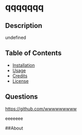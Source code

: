 
  # qqqqqqq

  ## Description

  undefined

  ## Table of Contents
  * [Installation](#installation)
  * [Usage](#usage)
  * [Credits](#credits)
  * [License](#license)


  ## Questions

  https://github.com/wwwwwwwww

  eeeeeee

  
  ##About

  

  